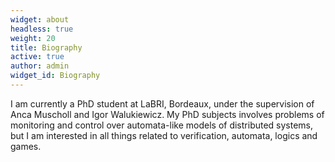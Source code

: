 ```yaml
---
widget: about
headless: true
weight: 20
title: Biography
active: true
author: admin
widget_id: Biography
---
```

I am currently a PhD student at LaBRI, Bordeaux, under the supervision of Anca Muscholl and Igor Walukiewicz. My PhD subjects involves problems of monitoring and control over automata-like models of distributed systems, but I am interested in all things related to verification, automata, logics and games.